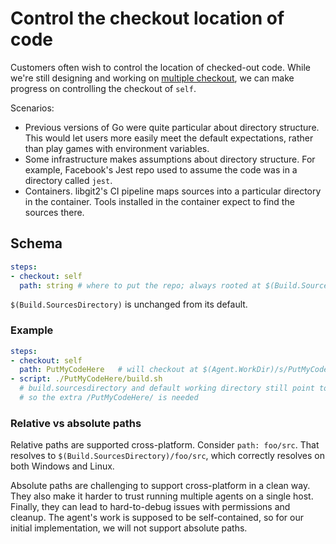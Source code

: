 # Control the checkout location of code

Customers often wish to control the location of checked-out code.
While we're still designing and working on [multiple checkout](multicheckout.md), we can make progress on controlling the checkout of `self`.

Scenarios:
- Previous versions of Go were quite particular about directory structure.
This would let users more easily meet the default expectations, rather than play games with environment variables.
- Some infrastructure makes assumptions about directory structure.
For example, Facebook's Jest repo used to assume the code was in a directory called `jest`.
- Containers.
libgit2's CI pipeline maps sources into a particular directory in the container.
Tools installed in the container expect to find the sources there.

## Schema

```yaml
steps:
- checkout: self
  path: string # where to put the repo; always rooted at $(Build.SourcesDirectory)
```

`$(Build.SourcesDirectory)` is unchanged from its default.

### Example

```yaml
steps:
- checkout: self
  path: PutMyCodeHere   # will checkout at $(Agent.WorkDir)/s/PutMyCodeHere
- script: ./PutMyCodeHere/build.sh
  # build.sourcesdirectory and default working directory still point to $(Agent.WorkDir)/s,
  # so the extra /PutMyCodeHere/ is needed
```

### Relative vs absolute paths

Relative paths are supported cross-platform.
Consider `path: foo/src`.
That resolves to `$(Build.SourcesDirectory)/foo/src`, which correctly resolves on both Windows and Linux.

Absolute paths are challenging to support cross-platform in a clean way.
They also make it harder to trust running multiple agents on a single host.
Finally, they can lead to hard-to-debug issues with permissions and cleanup.
The agent's work is supposed to be self-contained, so for our initial implementation, we will not support absolute paths.
